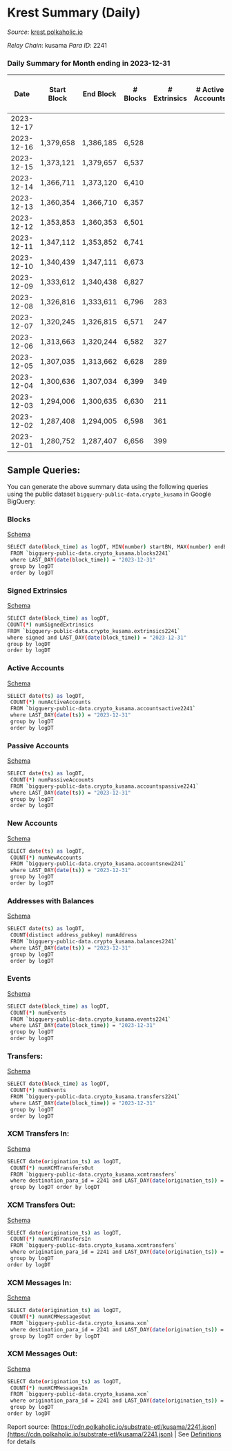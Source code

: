# Krest Summary (Daily)

_Source_: [krest.polkaholic.io](https://krest.polkaholic.io)

*Relay Chain*: kusama
*Para ID*: 2241



### Daily Summary for Month ending in 2023-12-31


| Date    | Start Block | End Block | # Blocks | # Extrinsics | # Active Accounts | # Passive Accounts | # New Accounts | # Addresses | # Events  | # Transfers ($USD) | # XCM Transfers In ($USD) | # XCM Transfers Out ($USD) | # XCM In | # XCM Out | Issues |
|---------|-------------|-----------|----------|--------------|-------------------|--------------------|----------------|-------------|-----------|--------------------|---------------------------|----------------------------|----------|-----------|--------|
| 2023-12-17 |  |  |  |  |  |  |  |  |  |   |   |   |  |  |  |
| 2023-12-16 | 1,379,658 | 1,386,185 | 6,528 |  |  |  |  |  |  |   |   |   |  |  |  |
| 2023-12-15 | 1,373,121 | 1,379,657 | 6,537 |  |  |  |  |  |  |   |   |   |  |  |  |
| 2023-12-14 | 1,366,711 | 1,373,120 | 6,410 |  |  |  |  |  |  |   |   |   |  |  |  |
| 2023-12-13 | 1,360,354 | 1,366,710 | 6,357 |  |  |  |  |  |  |   |   |   |  |  |  |
| 2023-12-12 | 1,353,853 | 1,360,353 | 6,501 |  |  |  |  |  |  |   |   |   |  |  |  |
| 2023-12-11 | 1,347,112 | 1,353,852 | 6,741 |  |  |  |  |  |  |   |   |   |  |  |  |
| 2023-12-10 | 1,340,439 | 1,347,111 | 6,673 |  |  |  |  |  |  |   |   |   |  |  |  |
| 2023-12-09 | 1,333,612 | 1,340,438 | 6,827 |  |  |  |  |  |  |   |   |   |  |  |  |
| 2023-12-08 | 1,326,816 | 1,333,611 | 6,796 | 283 |  |  |  |  | 174,753 | 62,681  |   |   |  |  |  |
| 2023-12-07 | 1,320,245 | 1,326,815 | 6,571 | 247 |  |  |  |  | 176,348 | 64,457  |   |   |  |  |  |
| 2023-12-06 | 1,313,663 | 1,320,244 | 6,582 | 327 |  |  |  |  | 179,581 | 65,514  |   |   |  |  |  |
| 2023-12-05 | 1,307,035 | 1,313,662 | 6,628 | 289 |  |  |  |  | 177,433 | 64,649  |   |   |  |  |  |
| 2023-12-04 | 1,300,636 | 1,307,034 | 6,399 | 349 |  |  |  |  | 175,063 | 64,085  |   |   |  |  |  |
| 2023-12-03 | 1,294,006 | 1,300,635 | 6,630 | 211 |  |  |  |  | 186,623 | 69,444  |   |   |  |  |  |
| 2023-12-02 | 1,287,408 | 1,294,005 | 6,598 | 361 |  |  |  |  | 188,756 | 70,185  |   |   |  |  |  |
| 2023-12-01 | 1,280,752 | 1,287,407 | 6,656 | 399 |  |  |  |  | 190,362 | 70,660  |   |   |  |  |  |

## Sample Queries:
You can generate the above summary data using the following queries using the public dataset `bigquery-public-data.crypto_kusama` in Google BigQuery:


### Blocks 

[Schema](https://github.com/colorfulnotion/substrate-etl/blob/main/schema/blocks.json)

```bash
SELECT date(block_time) as logDT, MIN(number) startBN, MAX(number) endBN, COUNT(*) numBlocks 
 FROM `bigquery-public-data.crypto_kusama.blocks2241`  
 where LAST_DAY(date(block_time)) = "2023-12-31" 
 group by logDT 
 order by logDT
```

### Signed Extrinsics 

[Schema](https://github.com/colorfulnotion/substrate-etl/blob/main/schema/extrinsics.json)

```bash
SELECT date(block_time) as logDT, 
COUNT(*) numSignedExtrinsics 
FROM `bigquery-public-data.crypto_kusama.extrinsics2241`  
where signed and LAST_DAY(date(block_time)) = "2023-12-31" 
group by logDT 
order by logDT
```

### Active Accounts 

[Schema](https://github.com/colorfulnotion/substrate-etl/blob/main/schema/accountsactive.json)

```bash
SELECT date(ts) as logDT, 
 COUNT(*) numActiveAccounts 
 FROM `bigquery-public-data.crypto_kusama.accountsactive2241` 
 where LAST_DAY(date(ts)) = "2023-12-31" 
 group by logDT 
 order by logDT
```

### Passive Accounts 

[Schema](https://github.com/colorfulnotion/substrate-etl/blob/main/schema/accountspassive.json)

```bash
SELECT date(ts) as logDT, 
 COUNT(*) numPassiveAccounts 
 FROM `bigquery-public-data.crypto_kusama.accountspassive2241` 
 where LAST_DAY(date(ts)) = "2023-12-31" 
 group by logDT 
 order by logDT
```

### New Accounts 

[Schema](https://github.com/colorfulnotion/substrate-etl/blob/main/schema/accountsnew.json)

```bash
SELECT date(ts) as logDT, 
 COUNT(*) numNewAccounts 
 FROM `bigquery-public-data.crypto_kusama.accountsnew2241` 
 where LAST_DAY(date(ts)) = "2023-12-31" 
 group by logDT
 order by logDT
```

### Addresses with Balances 

[Schema](https://github.com/colorfulnotion/substrate-etl/blob/main/schema/balances.json)

```bash
SELECT date(ts) as logDT,
 COUNT(distinct address_pubkey) numAddress 
 FROM `bigquery-public-data.crypto_kusama.balances2241` 
 where LAST_DAY(date(ts)) = "2023-12-31" 
 group by logDT 
 order by logDT
```

### Events 

[Schema](https://github.com/colorfulnotion/substrate-etl/blob/main/schema/events.json)

```bash
SELECT date(block_time) as logDT, 
 COUNT(*) numEvents 
 FROM `bigquery-public-data.crypto_kusama.events2241` 
 where LAST_DAY(date(block_time)) = "2023-12-31" 
 group by logDT 
 order by logDT
```

### Transfers:

[Schema](https://github.com/colorfulnotion/substrate-etl/blob/main/schema/transfers.json)

```bash
SELECT date(block_time) as logDT, 
 COUNT(*) numEvents 
 FROM `bigquery-public-data.crypto_kusama.transfers2241` 
 where LAST_DAY(date(block_time)) = "2023-12-31" 
 group by logDT 
 order by logDT
```

### XCM Transfers In: 

[Schema](https://github.com/colorfulnotion/substrate-etl/blob/main/schema/xcmtransfers.json)

```bash
SELECT date(origination_ts) as logDT, 
 COUNT(*) numXCMTransfersOut 
 FROM `bigquery-public-data.crypto_kusama.xcmtransfers` 
 where destination_para_id = 2241 and LAST_DAY(date(origination_ts)) = "2023-12-31" 
 group by logDT order by logDT
```

### XCM Transfers Out: 

[Schema](https://github.com/colorfulnotion/substrate-etl/blob/main/schema/xcmtransfers.json)

```bash
SELECT date(origination_ts) as logDT, 
 COUNT(*) numXCMTransfersIn 
 FROM `bigquery-public-data.crypto_kusama.xcmtransfers` 
 where origination_para_id = 2241 and LAST_DAY(date(origination_ts)) = "2023-12-31" 
 group by logDT 
order by logDT
```

### XCM Messages In: 

[Schema](https://github.com/colorfulnotion/substrate-etl/blob/main/schema/xcm.json)

```bash
SELECT date(origination_ts) as logDT, 
 COUNT(*) numXCMMessagesOut 
 FROM `bigquery-public-data.crypto_kusama.xcm` 
 where destination_para_id = 2241 and LAST_DAY(date(origination_ts)) = "2023-12-31" 
 group by logDT order by logDT
```

### XCM Messages Out: 

[Schema](https://github.com/colorfulnotion/substrate-etl/blob/main/schema/xcm.json)

```bash
SELECT date(origination_ts) as logDT, 
 COUNT(*) numXCMMessagesIn 
 FROM `bigquery-public-data.crypto_kusama.xcm` 
 where origination_para_id = 2241 and LAST_DAY(date(origination_ts)) = "2023-12-31" 
 group by logDT 
order by logDT
```


Report source: [https://cdn.polkaholic.io/substrate-etl/kusama/2241.json](https://cdn.polkaholic.io/substrate-etl/kusama/2241.json) | See [Definitions](/DEFINITIONS.md) for details
